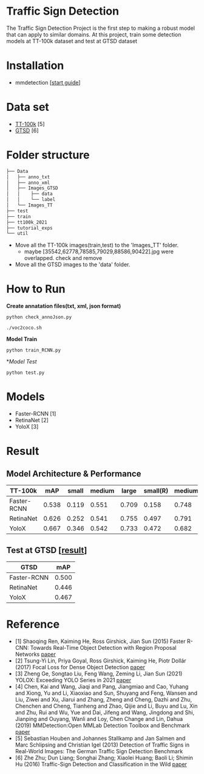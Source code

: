 # Traffic Sign Detection


The Traffic Sign Detection Project is the first step to making a robust model that can apply to similar domains. 
At this project, train some detection models at TT-100k dataset and test at GTSD dataset


# Installation
- mmdetection [[start guide](https://github.com/open-mmlab/mmdetection/blob/master/docs/en/get_started.md)]

# Data set
- [TT-100k](https://cg.cs.tsinghua.edu.cn/traffic-sign/) [5]
- [GTSD](https://sid.erda.dk/public/archives/ff17dc924eba88d5d01a807357d6614c/published-archive.html) [6]

# Folder structure
```bash
├── Data
│   ├── anno_txt
│   ├── anno_xml
│   ├── Images_GTSD
│   │    ├── data
│   │    └── label
│   └── Images_TT
├── test
├── train
├── tt100k_2021
├── tutorial_exps
└── util
``` 
- Move all the TT-100k images(train,test) to the 'Images_TT' folder.
  - maybe [35542,62778,78585,79029,88586,90422].jpg were overlapped. check and remove 
- Move all the GTSD images to the 'data' folder.


# How to Run

**Create annatation files(txt, xml, json format)**
```
python check_annoJson.py

./voc2coco.sh
```

**Model Train**
```
python train_RCNN.py
```

**Model Test*
```
python test.py
```


# Models
- Faster-RCNN [1]
- RetinaNet [2]
- YoloX [3]


# Result
## Model Architecture & Performance
										
| TT-100k           | mAP      | small   | medium  | large     | small(R) | medium(R)| large(R)| 
| ----------------- | -------- | ------- | ------- | --------- | -------- | -------- | ------- | 
| Faster-RCNN       | 0.538    | 0.119   | 0.551   | 0.709     | 0.158    | 0.748    | 0.805   |
| RetinaNet         | 0.626    | 0.252   | 0.541   | 0.755     | 0.497    | 0.791    | 0.881   |
| YoloX             | 0.667    | 0.346   | 0.542   | 0.733     | 0.472    | 0.682    | 0.862   | 

## Test at GTSD [[result](https://github.com/ai-healthcare-lab/TrafficSign/blob/main/util/result.png)]
| GTSD              | mAP      |
| ----------------- | -------- |
| Faster-RCNN       | 0.500    |
| RetinaNet         | 0.446    |
| YoloX             | 0.467    |

# Reference
- [1] Shaoqing Ren, Kaiming He, Ross Girshick, Jian Sun (2015) Faster R-CNN: Towards Real-Time Object Detection with Region Proposal Networks [paper](https://arxiv.org/abs/1506.01497)
- [2] Tsung-Yi Lin, Priya Goyal, Ross Girshick, Kaiming He, Piotr Dollár (2017) Focal Loss for Dense Object Detection [paper](https://arxiv.org/abs/1708.02002)
- [3] Zheng Ge, Songtao Liu, Feng Wang, Zeming Li, Jian Sun (2021) YOLOX: Exceeding YOLO Series in 2021 [paper](https://arxiv.org/abs/2107.08430)
- [4] Chen, Kai and Wang, Jiaqi and Pang, Jiangmiao and Cao, Yuhang and
             Xiong, Yu and Li, Xiaoxiao and Sun, Shuyang and Feng, Wansen and
             Liu, Ziwei and Xu, Jiarui and Zhang, Zheng and Cheng, Dazhi and
             Zhu, Chenchen and Cheng, Tianheng and Zhao, Qijie and Li, Buyu and
             Lu, Xin and Zhu, Rui and Wu, Yue and Dai, Jifeng and Wang, Jingdong
             and Shi, Jianping and Ouyang, Wanli and Loy, Chen Change and Lin, Dahua (2019) MMDetection:Open MMLab Detection Toolbox and Benchmark [paper](https://arxiv.org/abs/1906.07155)
- [5] Sebastian Houben and Johannes Stallkamp and Jan Salmen and Marc Schlipsing and Christian Igel (2013) Detection of Traffic Signs in Real-World Images: The German Traffic Sign Detection Benchmark
- [6] Zhe Zhu; Dun Liang; Songhai Zhang; Xiaolei Huang; Baoli Li; Shimin Hu (2016) Traffic-Sign Detection and Classification in the Wild [paper](https://ieeexplore.ieee.org/abstract/document/7780601)
